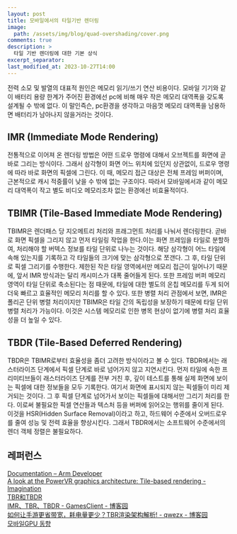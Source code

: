 ```yaml
---
layout: post
title: 모바일에서의 타일기반 렌더링
image: 
  path: /assets/img/blog/quad-overshading/cover.png
comments: true  
description: >
  타일 기반 렌더링에 대한 기본 상식
excerpt_separator:
last_modified_at: 2023-10-27T14:00
---
```


전력 소모 및 발열의 대표적 원인은 메모리 읽기/쓰기 연산 비용이다. 모바일 기기와 같이 배터리 용량 한계가 주어진 환경에선 pc에 비해 매우 작은 메모리 대역폭을 갖도록 설계될 수 밖에 없다. 이 말인즉슨, pc환경을 생각하고 마음껏 메모리 대역폭을 남용하면 배터리가 남아나지 않을거라는 것이다.

## IMR (Immediate Mode Rendering)
전통적으로 이어져 온 렌더링 방법은 어떤 드로우 명령에 대해서 오브젝트를 화면에 곧바로 그리는 방식이다. 그래서 삼각형이 화면 어느 위치에 있던지 상관없이, 드로우 명령에 따라 바로 화면의 픽셀에 그린다. 이 때, 메모리 접근 대상은 전체 프레임 버퍼이며, 근본적으로 캐시 적중률이 낮을 수 밖에 없는 구조이다. 따라서 모바일에서과 같이 메모리 대역폭이 작고 별도 비디오 메모리조차 없는 환경에선 비효율적이다.

## TBIMR (Tile-Based Immediate Mode Rendering)
TBIMR은 렌더패스 당 지오메트리 처리와 프래그먼트 처리를 나눠서 렌더링한다. 곧바로 화면 픽셀을 그리지 않고 먼저 타일링 작업을 한다.이는 화면 프레임을 타일로 분할하여, 처리해야 할 버텍스 정보를 타일 단위로 나누는 것이다. 해당 삼각형이 어느 타일에 속해 있는지를 기록하고 각 타일들의 크기에 맞는 삼각형으로 쪼갠다. 그 후, 타일 단위로 픽셀 그리기를 수행한다. 제한된 작은 타일 영역에서만 메모리 접근이 일어나기 때문에, 앞서 IMR 방식과는 달리 캐시미스가 대폭 줄어들게 된다. 또한 프레임 버퍼 메모리 영역이 타일 단위로 축소된다는 점 때문에, 타일에 대한 별도의 온칩 메모리를 두게 되어 더욱 빠르고 효율적인 메모리 처리를 할 수 있다. 또한 병렬 처리 관점에서 보면, IMR은 폴리곤 단위 병렬 처리이지만 TBIMR은 타일 간의 독립성을 보장하기 때문에 타일 단위 병렬 처리가 가능이다. 이것은 시스템 메모리로 인한 병목 현상이 없기에 병렬 처리 효율성을 더 높일 수 있다.

## TBDR (Tile-Based Deferred Rendering)
TBDR은 TBIMR로부터 효율성을 좀더 고려한 방식이라고 볼 수 있다. TBDR에서는 래스터라이즈 단계에서 픽셀 단계로 바로 넘어가지 않고 지연시킨다. 먼저 타일에 속한 프리미티브들이 래스터라이즈 단계를 전부 거친 후, 깊이 테스트를 통해 실제 화면에 보이는 픽셀에 대한 정보들을 모두 기록한다. 여기서 화면에 표시되지 않는 픽셀들이 미리 제거되는 것이다. 그 후 픽셀 단계로 넘어가서 보이는 픽셀들에 대해서만 그리기 처리를 한다. 이로써 불필요한 픽셀 연산들과 텍스처 등을 버퍼에 읽어오는 행위를 줄이게 된다. 이것을 HSR(Hidden Surface Removal)이라고 하고, 하드웨어 수준에서 오버드로우를 줄여 성능 및 전력 효율을 향상시킨다. 그래서 TBDR에서는 소프트웨어 수준에서의 렌더 객체 정렬은 불필요하다.

## 레퍼런스
[Documentation – Arm Developer](https://developer.arm.com/documentation/102662/0100/Tile-based-GPUs)  
[A look at the PowerVR graphics architecture: Tile-based rendering - Imagination](https://blog.imaginationtech.com/a-look-at-the-powervr-graphics-architecture-tile-based-rendering/)  
[TBR和TBDR](https://zhuanlan.zhihu.com/p/429519726)  
[IMR、TBR、TBDR - GamesClient - 博客园](https://www.cnblogs.com/DOGame/p/14479159.html)  
[如何让手游更省带宽，耗电量更少？TBR渲染架构解析! - qwezx - 博客园](https://www.cnblogs.com/dyf214/p/12155789.html)  
[모바일GPU 동향](https://ettrends.etri.re.kr/ettrends/140/0905001809/28-2_050-057.pdf)   






